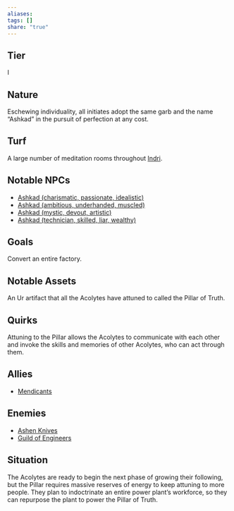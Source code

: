 ```yaml
---
aliases: 
tags: []
share: "true"
---
```

## Tier

I

## Nature

Eschewing individuality, all initiates adopt the same garb and the name “Ashkad” in the pursuit of perfection at any cost.

## Turf

A large number of meditation rooms throughout [Indri](../Procyon/Iota/Indri.md).

## Notable NPCs

- [Ashkad (charismatic, passionate, idealistic)](Ashkad%20(charismatic,%20passionate,%20idealistic).md)
- [Ashkad (ambitious, underhanded, muscled)](Ashkad%20(ambitious,%20underhanded,%20muscled).md)
- [Ashkad (mystic, devout, artistic)](Ashkad%20(mystic,%20devout,%20artistic).md)
- [Ashkad (technician, skilled, liar, wealthy)](Ashkad%20(technician,%20skilled,%20liar,%20wealthy).md)


## Goals

Convert an entire factory.

## Notable Assets

An Ur artifact that all the Acolytes have attuned to called the Pillar of Truth.

## Quirks

Attuning to the Pillar allows the Acolytes to communicate with each other and invoke the skills and memories of other Acolytes, who can act through them.

## Allies

- [Mendicants](./Mendicants.md)


## Enemies

- [Ashen Knives](./Ashen%20Knives.md)
- [Guild of Engineers](./Guild%20of%20Engineers.md)


## Situation

The Acolytes are ready to begin the next phase of growing their following, but the Pillar requires massive reserves of energy to keep attuning to more people. They plan to indoctrinate an entire power plant’s workforce, so they can repurpose the plant to power the Pillar of Truth.
